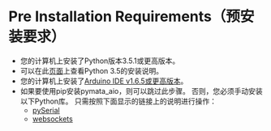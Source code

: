 # Pre Installation Requirements（预安装要求）
+ 您的计算机上安装了Python版本3.5.1或更高版本。
+ 可以在此[页面](https://github.com/MrYsLab/pymata-aio/wiki/Installing-Python-3.5)上查看Python 3.5的安装说明。
+ 您的计算机上安装了[Arduino IDE v1.6.5或更高版本](https://www.arduino.cc/en/Main/Software)。
+ 如果要使用pip安装pymata_aio，则可以跳过此步骤。 否则，您必须手动安装以下Python库。 只需按照下面显示的链接上的说明进行操作：
  + [pySerial](https://github.com/pyserial/pyserial)
  + [websockets](https://github.com/aaugustin/websockets)